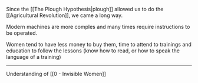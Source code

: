 Since the [[The Plough Hypothesis|plough]] allowed us to do the [[Agricultural Revolution]], we came a long way.

Modern machines are more comples and many times require instructions to be operated.

Women tend to have less money to buy them, time to attend to trainings and education to follow the lessons (know how to read, or how to speak the language of a training)

---

Understanding of [[0 - Invisible Women]]